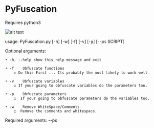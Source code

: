# PyFuscation

Requires python3 

![alt text](https://github.com/CBHue/PyFuscation/blob/master/PyFuscation.png)

usage: PyFuscation.py [-h] [-w] [-f] [-v] [-p] [--ps SCRIPT] 

Optional arguments: 

	• -h, --help show this help message and exit
  
	• -f    Obfuscate functions
		○ Do this First ... Its probably the most likely to work well
		
	• -v    Obfuscate variables
		○ If your going to obfuscate variables do the parameters too. 
		
	• -p    Obfuscate parameters
		○  If your going to obfuscate parameters do the variables too. 

	• -w    Remove WhiteSpace/Comments
		○  Remove the comments and whitespace. 

Required arguments:
--ps  <SCRIPT> 	Obfuscate script 

	python3 PyFuscation.py -wfvp --ps ./Scripts/Invoke-Mimikatz.ps1 
